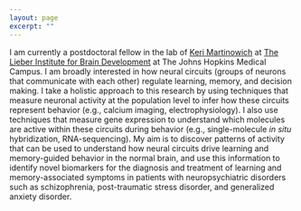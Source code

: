 ```yaml
---
layout: page
excerpt: ""
---
```

I am currently a postdoctoral fellow in the lab of [Keri Martinowich](http://neuroscience.jhu.edu/research/faculty/56) at [The Lieber Institute for Brain Development](www.libd.org) at The Johns Hopkins Medical Campus. I am broadly interested in how neural circuits (groups of neurons that communicate with each other) regulate learning, memory, and decision making. I take a holistic approach to this research by using techniques that measure neuronal activity at the population level to infer how these circuits represent behavior (e.g., calcium imaging, electrophysiology). I also use techniques that measure gene expression to understand which molecules are active within these circuits during behavior (e.g., single-molecule _in situ_ hybridization, RNA-sequencing). My aim is to discover patterns of activity that can be used to understand how neural circuits drive learning and memory-guided behavior in the normal brain, and use this information to identify novel biomarkers for the diagnosis and treatment of learning and memory-associated symptoms in patients with neuropsychiatric disorders such as schizophrenia, post-traumatic stress disorder, and generalized anxiety disorder.
